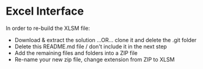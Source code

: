 # Excel Interface
In order to re-build the XLSM file:
* Download & extract the solution ...OR... clone it and delete the .git folder
* Delete this README.md file / don't include it in the next step
* Add the remaining files and folders into a ZIP file
* Re-name your new zip file, change extension from ZIP to XLSM
